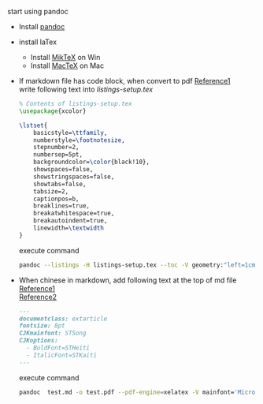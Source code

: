 
start using pandoc

- Install [pandoc](https://www.pandoc.org/installing.html)
- install laTex
  - Install [MikTeX](https://miktex.org/download) on Win
  - Install [MacTeX](http://tug.org/mactex/) on Mac

- If markdown file has code block, when convert to pdf
    [Reference1](https://tex.stackexchange.com/questions/323329/pandoc-code-blocks-in-markdown-with-very-long-lines-get-cut-off-when-outputting)  
  write following text into *listings-setup.tex*
  ```tex
  % Contents of listings-setup.tex
  \usepackage{xcolor}
  
  \lstset{
      basicstyle=\ttfamily,
      numberstyle=\footnotesize,
      stepnumber=2,
      numbersep=5pt,
      backgroundcolor=\color{black!10},
      showspaces=false,
      showstringspaces=false,
      showtabs=false,
      tabsize=2,
      captionpos=b,
      breaklines=true,
      breakatwhitespace=true,
      breakautoindent=true,
      linewidth=\textwidth
  }
  ```

  execute command
  ```bash
  pandoc --listings -H listings-setup.tex --toc -V geometry:"left=1cm, top=1cm, right=1cm, bottom=2cm" -V fontsize=12pt test.md -o test.pdf
  ```

- When chinese in markdown, add following text at the top of md file  
    [Reference1](https://pandoc.org/faqs.html)  
    [Reference2](https://github.com/jgm/pandoc/wiki/Pandoc-with-Chinese)
  ```md
  ---
  documentclass: extarticle
  fontsize: 8pt
  CJKmainfont: STSong
  CJKoptions:
    - BoldFont=STHeiti
    - ItalicFont=STKaiti
  ---
  ```
  execute command
  ```bash
  pandoc  test.md -o test.pdf --pdf-engine=xelatex -V mainfont='Microsoft YaHei UI' --listings -H listings-setup.tex --toc
  ```
  
